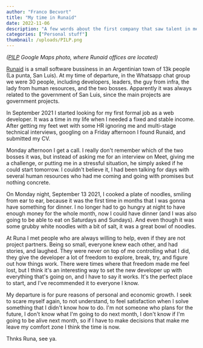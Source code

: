 ```yaml
---
author: "Franco Becvort"
title: "My time in Runaid"
date: 2022-11-06
description: "A few words about the first company that saw talent in me"
categories: ["Personal stuff"]
thumbnail: /uploads/PILP.png
---
```


_\([PILP](https://www.ulp.edu.ar/paginas/pilp.php) Google Maps photo, where Runaid offices are located\)_

[Runaid](https://www.runaid.com.ar/) is a small software bussiness in an Argentinian town of 13k people \(La punta, San Luis\). At my time of departure, in the Whatsapp chat group we were 30 people, including developers, leaders, the guy from infra, the lady from human resources, and the two bosses. Apparently it was always related to the government of San Luis, since the main projects are government projects.

In September 2021 I started looking for my first formal job as a web developer. It was a time in my life when I needed a fixed and stable income. After getting my feet wet with some HR ignoring me and multi-stage technical interviews, googling on a Friday afternoon I found Runaid, and submitted my CV.

Monday afternoon I get a call. I really don't remember which of the two bosses it was, but instead of asking me for an interview on Meet, giving me a challenge, or putting me in a stressful situation, he simply asked if he could start tomorrow. I couldn't believe it, I had been talking for days with several human resources who had me coming and going with promises but nothing concrete.

On Monday night, September 13 2021, I cooked a plate of noodles, smiling from ear to ear, because it was the first time in months that I was gonna have something for dinner. I no longer had to go hungry at night to have enough money for the whole month, now I could have dinner \(and I was also going to be able to eat on Saturdays and Sundays\). And even though it was some grubby white noodles with a bit of salt, it was a great bowl of noodles.

At Runa I met people who are always willing to help, even if they are not project partners. Being so small, everyone knew each other, and had stories, and laughed. They were never on top of me controlling what I did, they give the developer a lot of freedom to explore, break, try, and figure out how things work. There were times where that freedom made me feel lost, but I think it's an interesting way to set the new developer up with everything that's going on, and I have to say it works. It's the perfect place to start, and I've recommended it to everyone I know.

My departure is for pure reasons of personal and economic growth. I seek to scare myself again, to not understand, to feel satisfaction when I solve something that I didn't know how to do. I'm not someone who plans for the future, I don't know what I'm going to do next month, I don't know if I'm going to be alive next month, so if I have to make decisions that make me leave my comfort zone I think the time is now.

Thnks Runa, see ya.
